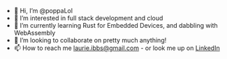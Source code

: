 - 👋 Hi, I’m @poppaLol
- 👀 I’m interested in full stack development and cloud
- 🌱 I’m currently learning Rust for Embedded Devices, and dabbling with WebAssembly
- 💞️ I’m looking to collaborate on pretty much anything!
- 📫 How to reach me laurie.ibbs@gmail.com - or look me up on [LinkedIn](https://www.linkedin.com/in/laurie-ibbs/)

<!---
poppaLol/poppaLol is a ✨ special ✨ repository because its `README.md` (this file) appears on your GitHub profile.
You can click the Preview link to take a look at your changes.
--->
